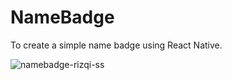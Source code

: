 # NameBadge
 
 To create a simple name badge using React Native.
 
![namebadge-rizqi-ss](https://user-images.githubusercontent.com/88428142/196595750-56548edf-0e81-4e9b-b5ce-301dc4b04da4.jpg)
